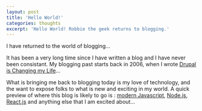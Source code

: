 ```yaml
---
layout: post
title: 'Hello World!'
categories: thoughts
excerpt: 'Hello World! Robbie the geek returns to blogging.'
---
```


I have returned to the world of blogging...

It has been a very long time since I have written a blog and I have never been consistant. My blogging past starts back in 2006, when I wrote [Drupal is Changing my Life](https://geekvsdrupal.wordpress.com/2006/08/18/drupal-is-changing-my-life-apparentlypart-1/)...

What is bringing me back to blogging today is my love of technology, and the want to expose folks to what is new and exciting in my world.  A quick preview of where this blog is likely to go is : [modern Javascript](https://tc39.github.io/ecma262/), [Node.js](https://nodejs.org/en/), [React.js](https://facebook.github.io/react/) and anything else that I am excited about...
